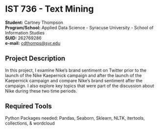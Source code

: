# IST 736 - Text Mining
**Student:** Cartney Thompson <br />
**Program/School:** Applied Data Science - Syracuse University - School of Information Studies <br />
**SUID:** 262769286 <br />
**e-mail:** cdthomps@syr.edu

## Project Description
In this project, I examine Nike’s brand sentiment on Twitter prior to the launch of the Nike Kaepernick campaign and after the launch of the Kaepernick campaign and compare Nike’s brand sentiment after the campaign. I also explore key topics that were part of the discussion about Nike during these two time periods.

## Required Tools
Python
Packages needed: Pandas, Seaborn, Sklearn, NLTK, itertools, collections, & wordcloud
